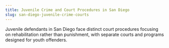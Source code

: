 ```yaml
---
title: Juvenile Crime and Court Procedures in San Diego
slug: san-diego-juvenile-crime-courts
---
```


Juvenile defendants in San Diego face distinct court procedures focusing on rehabilitation rather than punishment, with separate courts and programs designed for youth offenders.